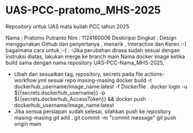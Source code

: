 # UAS-PCC-pratomo_MHS-2025
Repository untuk UAS mata kuliah PCC tahun 2025

Nama : Pratomo Putranto
Nim : 1124160006
Deskiripsi Singkat : Design menggunakan Github dan penyertanya , menarik , Interactive dan Keren :-)
bagaimana cara untuk :-( : 
-Jika perubahan dirasa sudah sesuai dengan instruksi diatas, lakukan merge ke branch main
Nama docker image ketika build sama dengan nama repository UAS-PCC-Nama_MHS-2025,

- Ubah dan sesuaikan tag, repository, secrets pada file actions-workflow.yml sesuai repo masing-masing
docker build -t dockerhub_username/image_name:latest -f Dockerfile .
docker login -u ${{secrets.dockerhub_username}} -p ${{secrets.dockerhub_AccessToken}} && docker push dockerhub_username/image_name:latest
- Jika semua persiapan sudah selesai, silahkan push ke repository masing-masing
git add .
git commit -m "commit message"
git push origin main

